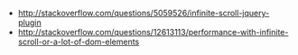 - http://stackoverflow.com/questions/5059526/infinite-scroll-jquery-plugin
- http://stackoverflow.com/questions/12613113/performance-with-infinite-scroll-or-a-lot-of-dom-elements
